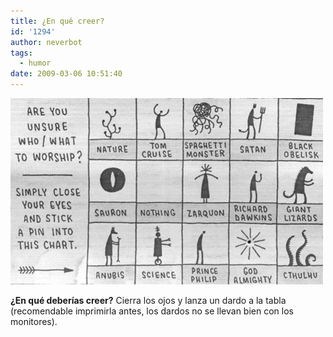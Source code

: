```yaml
---
title: ¿En qué creer?
id: '1294'
author: neverbot
tags:
  - humor
date: 2009-03-06 10:51:40
---
```


[![what to worship?](./en-que-creer/what-to-worship.jpg "what to worship?")](./en-que-creer/what-to-worship.jpg)

**¿En qué deberías creer?** Cierra los ojos y lanza un dardo a la tabla (recomendable imprimirla antes, los dardos no se llevan bien con los monitores).